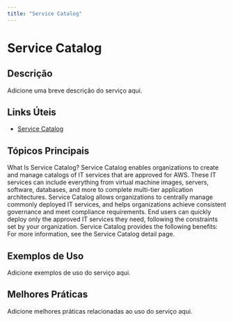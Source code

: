```yaml
---
title: "Service Catalog"
---
```


# Service Catalog

## Descrição

Adicione uma breve descrição do serviço aqui.

## Links Úteis

- [Service Catalog](https://docs.aws.amazon.com/servicecatalog/latest/adminguide/introduction.html)

## Tópicos Principais

What Is Service Catalog?
Service Catalog enables organizations to create and manage catalogs of IT services that are approved
    for AWS. These IT services can include everything from virtual machine images, servers,
    software, databases, and more to complete multi-tier application architectures.
 Service Catalog allows organizations to centrally manage commonly deployed IT services, and helps
    organizations achieve consistent governance and meet compliance requirements. End users can
    quickly deploy only the approved IT services they need, following the constraints set by your
    organization.
Service Catalog provides the following benefits:
For more information, see the Service Catalog detail page. 

## Exemplos de Uso

Adicione exemplos de uso do serviço aqui.

## Melhores Práticas

Adicione melhores práticas relacionadas ao uso do serviço aqui.

